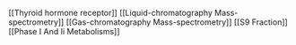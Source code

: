 [[Thyroid hormone receptor]]
[[Liquid-chromatography Mass-spectrometry]]
[[Gas-chromatography Mass-spectrometry]]
[[S9 Fraction]]
[[Phase I And Ii Metabolisms]]
